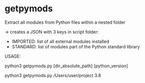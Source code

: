 # getpymods
Extract all modules from Python files within a nested folder

-> creates a JSON with 3 keys in script folder:

- IMPORTED: list of all external modules installed
- STANDARD: list of modules part of the Python standard library


USAGE:

python3 getpymods.py [dir_absolute_path] [python_version]

python3 getpymods.py /Users/user/project 3.8
